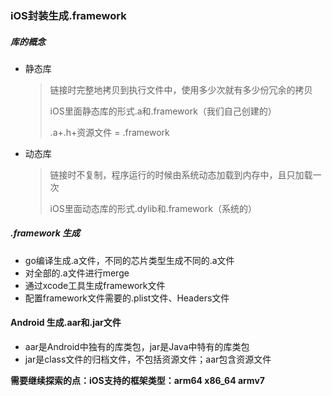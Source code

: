 ### iOS封装生成.framework

##### 库的概念

* 静态库

  > 链接时完整地拷贝到执行文件中，使用多少次就有多少份冗余的拷贝
  >
  > iOS里面静态库的形式.a和.framework（我们自己创建的）
  >
  > .a+.h+资源文件 = .framework

* 动态库

  > 链接时不复制，程序运行的时候由系统动态加载到内存中，且只加载一次
  >
  > iOS里面动态库的形式.dylib和.framework（系统的）

##### .framework 生成

* go编译生成.a文件，不同的芯片类型生成不同的.a文件
* 对全部的.a文件进行merge
* 通过xcode工具生成framework文件
* 配置framework文件需要的.plist文件、Headers文件



#### Android 生成.aar和.jar文件

* aar是Android中独有的库类包，jar是Java中特有的库类包
* jar是class文件的归档文件，不包括资源文件；aar包含资源文件

**需要继续探索的点：iOS支持的框架类型：arm64   x86_64   armv7**

